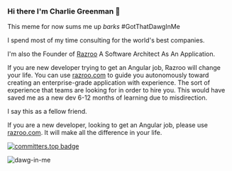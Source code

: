 ### Hi there I'm Charlie Greenman 👋

This meme for now sums me up *barks* #GotThatDawgInMe

I spend most of my time consulting for the world's best companies. 

I'm also the Founder of [Razroo](razroo.com) A Software Architect As An Application. 

If you are new developer trying to get an Angular job, Razroo will change your life. You can use [razroo.com](razroo.com) to guide you autonomously toward creating an enterprise-grade application with experience. The sort of experience that teams are looking for in order to hire you. This would have saved me as a new dev 6-12 months of learning due to misdirection.

I say this as a fellow friend.

If you are a new developer, looking to get an Angular job, please use [razroo.com](razroo.com). It will make all the difference in your life.

[![committers.top badge](https://user-badge.committers.top/worldwide_private/Octomerger.svg)](https://user-badge.committers.top/worldwide_private/Octomerger)

![dawg-in-me](https://github.com/CharlieGreenman/CharlieGreenman/assets/8540141/5dd58895-7d31-4d7d-ad24-198e3c439a91)
